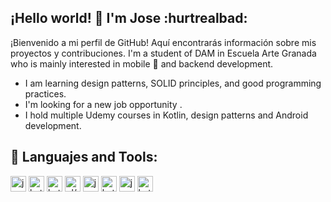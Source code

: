 <!-- in your header -->
<link rel="stylesheet" href="https://cdn.jsdelivr.net/gh/devicons/devicon@latest/devicon.min.css">

<!-- in your body -->
## ¡Hello world! :wave: I'm Jose :hurtrealbad:
¡Bienvenido a mi perfil de GitHub! Aquí encontrarás información sobre mis proyectos y contribuciones.
I'm a student of DAM in Escuela Arte Granada who is mainly interested in mobile :iphone: and backend development. 
* I am learning design patterns, SOLID principles, and good programming practices.
* I'm looking for a new job opportunity .
* I hold multiple Udemy courses in Kotlin, design patterns and Android development.
## :hammer: Languajes and Tools:
<p align = "left">
  <img src='https://cdn.jsdelivr.net/gh/devicons/devicon/icons/java/java-original.svg' alt="java" width="25" height="25">
  <img src='https://cdn.jsdelivr.net/gh/devicons/devicon/icons/kotlin/kotlin-original.svg' alt="kotlin" width="25" height="25">
  <img src='https://cdn.jsdelivr.net/gh/devicons/devicon/icons/csharp/csharp-original.svg' alt="kotlin" width="25" height="25">
  <img src='https://upload.wikimedia.org/wikipedia/fr/thumb/6/68/Oracle_SQL_Developer_logo.svg/1200px-Oracle_SQL_Developer_logo.svg.png' alt="pl/sql" width="25" height="25">
  <img src='https://cdn.jsdelivr.net/gh/devicons/devicon/icons/git/git-original.svg' alt="java" width="25" height="25">
  <img src='https://cdn.jsdelivr.net/gh/devicons/devicon/icons/github/github-original.svg' alt="kotlin" width="25" height="25">
  <img src='https://cdn.jsdelivr.net/gh/devicons/devicon/icons/intellij/intellij-original.svg' alt="java" width="25" height="25">
  <img src='https://cdn.jsdelivr.net/gh/devicons/devicon/icons/androidstudio/androidstudio-original.svg' alt="kotlin" width="25" height="25">
</p>



